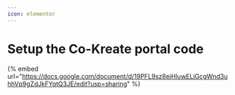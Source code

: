```yaml
---
icon: elementor
---
```


# Setup the Co-Kreate portal code



{% embed url="https://docs.google.com/document/d/19PFL9sz8ejHluwELjGcgWnd3uhhVp9gZdJkFYqtQ3JE/edit?usp=sharing" %}
